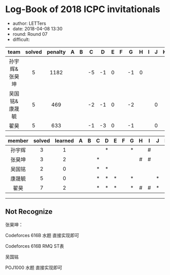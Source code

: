 # Log-Book of 2018 ICPC invitationals
- author: LETTers
- date: 2018-04-08 13:30
- round: Round 07
- difficult:


| team | solved | penalty | A | B | C | D | E | F | G | H | I | J | K | L | M |
| :-: | :-: | :-: | :-: | :-: | :-: | :-: | :-: | :-: | :-: | :-: | :-: | :-: | :-: | :-: | :-: |
| 孙宇辉&张昊坤 | 5 | 1182 |  |  | -5 | -1 | 0 |  | -1 | 0 |  |  |  |  |  |
| 吴国铭&康晟毓 | 5 | 469 |  |  | -2 | -1 | 0 |  | -2 |  |  | 0 |  |  |  |
| 翟昊 | 5 | 633 | | | -1 | -3 | 0 | | -1 | | | 0 | | | |

| member | solved | learned | A | B | C | D | E | F | G | H | I | J | K | L | M |
| :-: | :-: | :-: | :-: | :-: | :-: | :-: | :-: | :-: | :-: | :-: | :-: | :-: | :-: | :-: | :-: |
| 孙宇辉 | 3 | 1 |  |  |  | * |  |  | * |  | # |  |  |  |  |
| 张昊坤 | 3 | 2 |  |  | * |  |  |  | | # | # |  |  |  |  |
| 吴国铭 | 2 | 0 |  |  | * | * |  |  | |  |  |  |  |  |  |
| 康晟毓 | 5 | 0 |  |  | * | * | * |  | * |  |  | * |  |  |  |
| 翟昊 | 7 | 2 | | | * | * | * | | * | # | # | * | | | |

---

## Not Recognize

张昊坤：

Codeforces 616B 水题 直接实现即可

Codeforces 616B RMQ ST表



吴国铭

POJ1000 水题 直接实现即可
